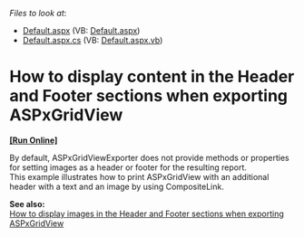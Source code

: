 <!-- default file list -->
*Files to look at*:

* [Default.aspx](./CS/WebSite/Default.aspx) (VB: [Default.aspx](./VB/WebSite/Default.aspx))
* [Default.aspx.cs](./CS/WebSite/Default.aspx.cs) (VB: [Default.aspx.vb](./VB/WebSite/Default.aspx.vb))
<!-- default file list end -->
# How to display content in the Header and Footer sections when exporting ASPxGridView
<!-- run online -->
**[[Run Online]](https://codecentral.devexpress.com/e3184/)**
<!-- run online end -->


<p>By default, ASPxGridViewExporter does not provide methods or properties for setting images as a header or footer for the resulting report.  <br />
This example illustrates how to print ASPxGridView with an additional header with a text and an image by using CompositeLink.</p><p><strong>S</strong><strong>ee also:</strong><br />
<a href="https://www.devexpress.com/Support/Center/p/E1935">How to display images in the Header and Footer sections when exporting ASPxGridView</a></p>

<br/>



